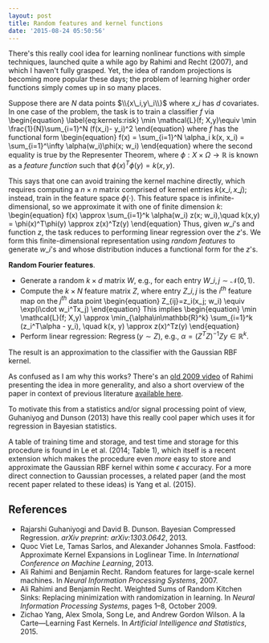 ```yaml
---
layout: post
title: Random features and kernel functions
date: '2015-08-24 05:50:56'
---
```


There's this really cool idea for learning nonlinear functions with simple techniques, launched quite a while ago by Rahimi and Recht (2007), and which I haven't fully grasped. Yet, the idea of random projections is becoming more popular these days; the problem of learning higher order functions simply comes up in so many places.

Suppose there are $N$ data points $\\{x\_i,y\_i\\}$ where $x\_i$ has $d$ covariates. In one case of the problem, the task is to train a classifier $f$ via
\begin{equation}
\label{eq:kernels:risk}
\min \mathcal{L}(f; X,y)\equiv \min \frac{1}{N}\sum\_{i=1}^N (f(x\_i)- y\_i)^2
\end{equation}
where $f$ has the functional form
\begin{equation}
f(x) = \sum\_{i=1}^N \alpha\_i k(x, x\_i)
= \sum\_{i=1}^\infty \alpha(w\_i)\phi(x; w\_i)
\end{equation}
where the second equality is true by the Representer Theorem, where $\phi:X\times\Omega\to\mathbb{R}$ is known as a _feature function_ such that $\phi(x)^T\phi(y) = k(x,y)$.

This says that one can avoid training the kernel machine directly, which requires computing a $n\times n$ matrix comprised of kernel entries $k(x\_i,x\_j)$; instead, train in the feature space $\phi(\cdot)$. This feature space is infinite-dimensional, so we approximate it with one of finite dimension $k$:
\begin{equation}
f(x) \approx \sum\_{i=1}^k \alpha(w\_i) z(x; w\_i),\quad k(x,y) = \phi(x)^T\phi(y) \approx z(x)^Tz(y)
\end{equation}
Thus, given $w\_i$'s and function $z$, the task reduces to performing linear regression over the $z$'s. We form this finite-dimensional representation using _random features_ to generate $w\_i$'s and whose distribution induces a functional form for the $z$'s.

__Random Fourier features__.

* Generate a random $k\times d$ matrix $W$, e.g., for each entry $W\_{i,j}\sim\mathcal{N}(0,1)$.
* Compute the $k\times N$ feature matrix $Z$, where entry $Z\_{i,j}$ is the $i^{th}$ feature map on the $j^{th}$ data point
\begin{equation}
Z\_{ij}=z\_i(x\_j;
w\_i) \equiv \exp(i\cdot w\_i^Tx\_j)
\end{equation}
This implies
\begin{equation}
\min \mathcal{L}(f; X,y) \approx \min\_{\alpha\in\mathbb{R}^k} \sum\_{i=1}^k (z\_i^T\alpha -
y\_i), \quad k(x, y) \approx z(x)^Tz(y)
\end{equation}
* Perform linear regression: $\operatorname{Regress}(y \sim Z)$, e.g., $\alpha = (Z^TZ)^{-1}Zy\in\mathbb{R}^k$.

The result is an approximation to the classifier with the Gaussian RBF kernel.

As confused as I am why this works? There's an [old 2009 video](http://research.microsoft.com/apps/video/default.aspx?id=103390&l=i) of Rahimi presenting the idea in more generality, and also a short overview of the paper in context of previous literature [available here](http://blog.smola.org/post/10572672684/the-neal-kernel-and-random-kitchen-sinks).

To motivate this from a statistics and/or signal processing point of view, Guhaniyog and Dunson (2013) have this really cool paper which uses it for regression in Bayesian statistics.

A table of training time and storage, and test time and storage for this procedure is found in Le et al. (2014; Table 1), which itself is a recent extension which makes the procedure even _more_ easy to store and approximate the Gaussian RBF kernel within some $\epsilon$ accuracy.  For a more direct connection to Gaussian processes, a related paper (and the most recent paper related to these ideas) is Yang et al. (2015).


## References
* Rajarshi Guhaniyogi and David B. Dunson. Bayesian Compressed Regression. _arXiv preprint: arXiv:1303.0642_, 2013.
* Quoc Viet Le, Tamas Sarlos, and Alexander Johannes Smola. Fastfood: Approximate Kernel Expansions in Loglinear Time. In _International Conference on Machine Learning_, 2013.
* Ali Rahimi and Benjamin Recht. Random features for large-scale kernel machines. In _Neural Information Processing Systems_, 2007.
* Ali Rahimi and Benjamin Recht. Weighted Sums of Random Kitchen Sinks: Replacing minimization with randomization in learning. In _Neural Information Processing Systems_, pages 1–8, October 2009.
* Zichao Yang, Alex Smola, Song Le, and Andrew Gordon Wilson. A la Carte—Learning Fast Kernels. In _Artificial Intelligence and Statistics_, 2015.